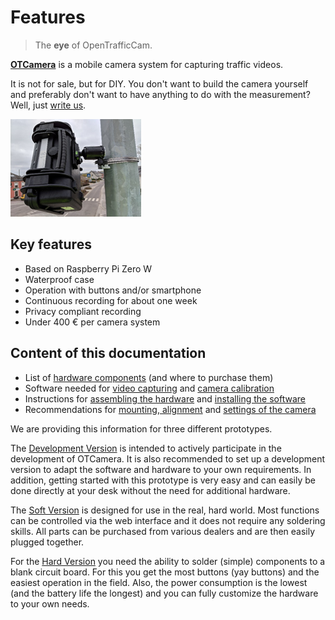 # Features

> The **eye** of OpenTrafficCam.

[**OTCamera**](https://github.com/OpenTrafficCam/OTCamera) is a mobile camera system for capturing traffic videos.

It is not for sale, but for DIY.
You don't want to build the camera yourself and preferably don't want to have anything to do with the measurement?
Well, just [write us](mailto:team@opentrafficcam.org).

<!-- TODO: #54 Higher resolution image -->

![OTCamera](OTCamera.png)

## Key features

* Based on Raspberry Pi Zero W
* Waterproof case
* Operation with buttons and/or smartphone
* Continuous recording for about one week
* Privacy compliant recording
* Under 400 € per camera system

## Content of this documentation

* List of [hardware components](https://opentrafficcam.org/OTCamera/Components/hardware/) (and where to purchase them)
* Software needed for [video capturing](https://opentrafficcam.org/OTCamera/Components/capture/) and [camera calibration](https://opentrafficcam.org/OTCamera/Howto/calibrate/)
* Instructions for [assembling the hardware](https://opentrafficcam.org/OTCamera/Howto/assemble/) and [installing the software](https://opentrafficcam.org/OTCamera/Howto/install/)
* Recommendations for [mounting, alignment](https://opentrafficcam.org/OTCamera/Howto/mount_camera/) and [settings of the camera](https://opentrafficcam.org/OTCamera/Howto/settings/)

<!-- TODO #55 reduce number of prototypes -->

We are providing this information for three different prototypes.

The [Development Version](install/development.md) is intended to actively participate in the development of OTCamera.
It is also recommended to set up a development version to adapt the software and hardware to your own requirements.
In addition, getting started with this prototype is very easy and can easily be done directly at your desk without the need for additional hardware.

The [Soft Version](install/soft.md) is designed for use in the real, hard world.
Most functions can be controlled via the web interface and it does not require any soldering skills.
All parts can be purchased from various dealers and are then easily plugged together.

For the [Hard Version](install/hard.md) you need the ability to solder (simple) components to a blank circuit board.
For this you get the most buttons (yay buttons) and the easiest operation in the field.
Also, the power consumption is the lowest (and the battery life the longest) and you can fully customize the hardware to your own needs.

